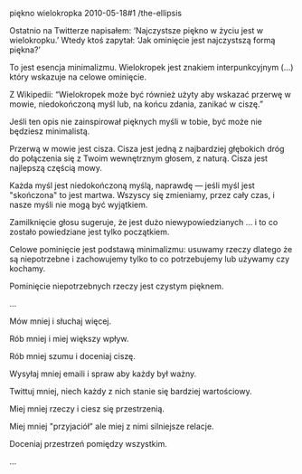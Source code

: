 piękno wielokropka
2010-05-18#1
/the-ellipsis

Ostatnio na Twitterze napisałem: ‘Najczystsze piękno w życiu jest w wielokropku.’
Wtedy ktoś zapytał: ‘Jak ominięcie jest najczystszą formą piękna?’

To jest esencja minimalizmu. Wielokropek jest znakiem interpunkcyjnym (…) który wskazuje na celowe ominięcie.

Z Wikipedii: “Wielokropek może być również użyty aby wskazać przerwę w mowie, niedokończoną myśl lub, na końcu zdania, zanikać w ciszę.”

Jeśli ten opis nie zainspirował pięknych myśli w tobie, być może nie będziesz minimalistą.

Przerwą w mowie jest cisza. Cisza jest jedną z najbardziej głębokich dróg do połączenia się z Twoim wewnętrznym głosem, z naturą. Cisza jest najlepszą częścią mowy.

Każda myśl jest niedokończoną myślą, naprawdę — jeśli myśl jest "skończona" to jest martwa. Wszyscy się zmieniamy, przez cały czas, i nasze myśli nie mogą być wyjątkiem. 

Zamilknięcie głosu sugeruje, że jest dużo niewypowiedzianych … i to co zostało powiedziane jest tylko początkiem.

Celowe pominięcie jest podstawą minimalizmu: usuwamy rzeczy dlatego że są niepotrzebne i zachowujemy tylko to co potrzebujemy lub używamy czy kochamy.

Pominięcie niepotrzebnych rzeczy jest czystym pięknem.

…

Mów mniej i słuchaj więcej.

Rób mniej i miej większy wpływ.

Rób mniej szumu i doceniaj ciszę.

Wysyłaj mniej emaili i spraw aby każdy był ważny.

Twittuj mniej, niech każdy z nich stanie się bardziej wartościowy.

Miej mniej rzeczy i ciesz się przestrzenią.

Miej mniej "przyjaciół" ale miej z nimi silniejsze relacje.

Doceniaj przestrzeń pomiędzy wszystkim.

…
